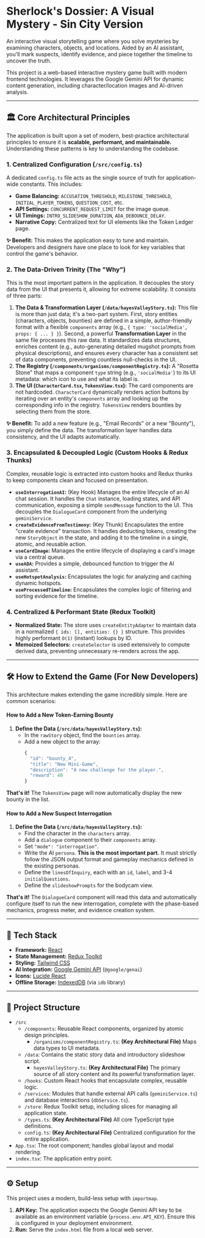 # Sherlock's Dossier: A Visual Mystery - Sin City Version

An interactive visual storytelling game where you solve mysteries by examining characters, objects, and locations. Aided by an AI assistant, you'll mark suspects, identify evidence, and piece together the timeline to uncover the truth.

This project is a web-based interactive mystery game built with modern frontend technologies. It leverages the Google Gemini API for dynamic content generation, including character/location images and AI-driven analysis.

---

## 🏛️ Core Architectural Principles

The application is built upon a set of modern, best-practice architectural principles to ensure it is **scalable, performant, and maintainable.** Understanding these patterns is key to understanding the codebase.

### 1. Centralized Configuration (`/src/config.ts`)

A dedicated `config.ts` file acts as the single source of truth for application-wide constants. This includes:
-   **Game Balancing:** `ACCUSATION_THRESHOLD`, `MILESTONE_THRESHOLD`, `INITIAL_PLAYER_TOKENS`, `QUESTION_COST`, etc.
-   **API Settings:** `CONCURRENT_REQUEST_LIMIT` for the image queue.
-   **UI Timings:** `INTRO_SLIDESHOW_DURATION`, `ADA_DEBOUNCE_DELAY`.
-   **Narrative Copy:** Centralized text for UI elements like the Token Ledger page.

**✨ Benefit:** This makes the application easy to tune and maintain. Developers and designers have one place to look for key variables that control the game's behavior.

### 2. The Data-Driven Trinity (The "Why")

This is the most important pattern in the application. It decouples the story data from the UI that presents it, allowing for extreme scalability. It consists of three parts:

1.  **The Data & Transformation Layer (`/data/hayesValleyStory.ts`):** This file is more than just data; it's a two-part system. First, story entities (characters, objects, bounties) are defined in a simple, author-friendly format with a flexible `components` array (e.g., `{ type: 'socialMedia', props: { ... } }`). Second, a powerful **Transformation Layer** in the same file processes this raw data. It standardizes data structures, enriches content (e.g., auto-generating detailed mugshot prompts from physical descriptions), and ensures every character has a consistent set of data components, preventing countless null-checks in the UI.
2.  **The Registry (`/components/organisms/componentRegistry.ts`):** A "Rosetta Stone" that maps a component `type` string (e.g., `'socialMedia'`) to its UI metadata: which icon to use and what its label is.
3.  **The UI (`CharacterCard.tsx`, `TokensView.tsx`):** The card components are not hardcoded. `CharacterCard` dynamically renders action buttons by iterating over an entity's `components` array and looking up the corresponding info in the registry. `TokensView` renders bounties by selecting them from the store.

**✨ Benefit:** To add a new feature (e.g., "Email Records" or a new "Bounty"), you simply define the data. The transformation layer handles data consistency, and the UI adapts automatically.

### 3. Encapsulated & Decoupled Logic (Custom Hooks & Redux Thunks)

Complex, reusable logic is extracted into custom hooks and Redux thunks to keep components clean and focused on presentation.

-   **`useInterrogationAI`:** (Key Hook) Manages the entire lifecycle of an AI chat session. It handles the `Chat` instance, loading states, and API communication, exposing a simple `sendMessage` function to the UI. This decouples the `DialogueCard` component from the underlying `geminiService`.
-   **`createEvidenceFromTestimony`:** (Key Thunk) Encapsulates the entire "create evidence" transaction. It handles deducting tokens, creating the new `StoryObject` in the state, and adding it to the timeline in a single, atomic, and reusable action.
-   **`useCardImage`:** Manages the entire lifecycle of displaying a card's image via a central queue.
-   **`useADA`:** Provides a simple, debounced function to trigger the AI assistant.
-   **`useHotspotAnalysis`:** Encapsulates the logic for analyzing and caching dynamic hotspots.
-   **`useProcessedTimeline`:** Encapsulates the complex logic of filtering and sorting evidence for the timeline.

### 4. Centralized & Performant State (Redux Toolkit)

-   **Normalized State:** The store uses `createEntityAdapter` to maintain data in a normalized `{ ids: [], entities: {} }` structure. This provides highly performant `O(1)` (instant) lookups by ID.
-   **Memoized Selectors:** `createSelector` is used extensively to compute derived data, preventing unnecessary re-renders across the app.

---

## 🛠️ How to Extend the Game (For New Developers)

This architecture makes extending the game incredibly simple. Here are common scenarios:

#### How to Add a New Token-Earning Bounty

1.  **Define the Data (`/src/data/hayesValleyStory.ts`):**
    -   In the `rawStory` object, find the `bounties` array.
    -   Add a new object to the array:
        ```javascript
        {
          "id": "bounty_4",
          "title": "New Mini-Game",
          "description": "A new challenge for the player.",
          "reward": 40
        }
        ```

**That's it!** The `TokensView` page will now automatically display the new bounty in the list.

#### How to Add a New Suspect Interrogation

1.  **Define the Data (`/src/data/hayesValleyStory.ts`):**
    - Find the character in the `characters` array.
    - Add a `dialogue` component to their `components` array.
    - Set `"mode": "interrogation"`.
    - Write the AI `persona`. **This is the most important part.** It must strictly follow the JSON output format and gameplay mechanics defined in the existing personas.
    - Define the `linesOfInquiry`, each with an `id`, `label`, and 3-4 `initialQuestions`.
    - Define the `slideshowPrompts` for the bodycam view.

**That's it!** The `DialogueCard` component will read this data and automatically configure itself to run the new interrogation, complete with the phase-based mechanics, progress meter, and evidence creation system.

---

## 🚀 Tech Stack

-   **Framework:** [React](https://react.dev/)
-   **State Management:** [Redux Toolkit](https://redux-toolkit.js.org/)
-   **Styling:** [Tailwind CSS](https://tailwindcss.com/)
-   **AI Integration:** [Google Gemini API](https://ai.google.dev/) (`@google/genai`)
-   **Icons:** [Lucide React](https://lucide.dev/guide/react)
-   **Offline Storage:** [IndexedDB](https://developer.mozilla.org/en-US/docs/Web/API/IndexedDB_API) (via `idb` library)

---

## 📂 Project Structure

-   `/src`
    -   `/components`: Reusable React components, organized by atomic design principles.
        -   `/organisms/componentRegistry.ts`: **(Key Architectural File)** Maps data types to UI metadata.
    -   `/data`: Contains the static story data and introductory slideshow script.
        -   `hayesValleyStory.ts`: **(Key Architectural File)** The primary source of all story content and its powerful transformation layer.
    -   `/hooks`: Custom React hooks that encapsulate complex, reusable logic.
    -   `/services`: Modules that handle external API calls (`geminiService.ts`) and database interactions (`dbService.ts`).
    -   `/store`: Redux Toolkit setup, including slices for managing all application state.
    -   `/types.ts`: **(Key Architectural File)** All core TypeScript type definitions.
    -   `config.ts`: **(Key Architectural File)** Centralized configuration for the entire application.
-   `App.tsx`: The root component; handles global layout and modal rendering.
-   `index.tsx`: The application entry point.

---

## ⚙️ Setup

This project uses a modern, build-less setup with `importmap`.

1.  **API Key:** The application expects the Google Gemini API key to be available as an environment variable (`process.env.API_KEY`). Ensure this is configured in your deployment environment.
2.  **Run:** Serve the `index.html` file from a local web server.
